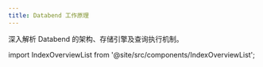 ```yaml
---
title: Databend 工作原理
---
```


深入解析 Databend 的架构、存储引擎及查询执行机制。

import IndexOverviewList from '@site/src/components/IndexOverviewList';

<IndexOverviewList />